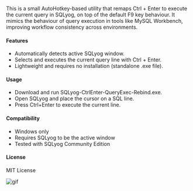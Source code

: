 This is a small AutoHotkey-based utility that remaps Ctrl + Enter to execute the current query in SQLyog, on top of the default F9 key behaviour. It mimics the behaviour of query execution in tools like MySQL Workbench, improving workflow consistency across environments.

#### Features
- Automatically detects active SQLyog window.
- Selects and executes the current query line with Ctrl + Enter.
- Lightweight and requires no installation (standalone .exe file).

#### Usage
- Download and run SQLyog-CtrlEnter-QueryExec-Rebind.exe.
- Open SQLyog and place the cursor on a SQL line.
- Press Ctrl+Enter to execute the current line.

#### Compatibility
- Windows only
- Requires SQLyog to be the active window
- Tested with SQLyog Community Edition

#### License
MIT License

![gif](https://github.com/user-attachments/assets/a768d27f-104f-49da-a13e-16cf3cbd8214)

